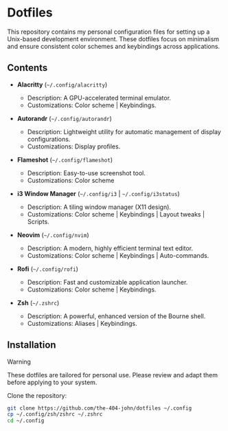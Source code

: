 # Dotfiles
This repository contains my personal configuration files for setting up a Unix-based development environment. These dotfiles focus on minimalism and ensure consistent color schemes and keybindings across applications.

## Contents

- **Alacritty** (`~/.config/alacritty`)
  - Description: A GPU-accelerated terminal emulator.
  - Customizations: Color scheme | Keybindings.

- **Autorandr** (`~/.config/autorandr`)
  - Description: Lightweight utility for automatic management of display configurations.
  - Customizations: Display profiles.

- **Flameshot** (`~/.config/flameshot`)
  - Description: Easy-to-use screenshot tool.
  - Customizations: Color scheme

- **i3 Window Manager** (`~/.config/i3` | `~/.config/i3status`)
  - Description: A tiling window manager (X11 design).
  - Customizations: Color scheme | Keybindings | Layout tweaks | Scripts.

- **Neovim** (`~/.config/nvim`)
  - Description: A modern, highly efficient terminal text editor.
  - Customizations: Color scheme | Keybindings | Auto-commands.

- **Rofi** (`~/.config/rofi`)
  - Description: Fast and customizable application launcher.
  - Customizations: Color scheme | Keybindings.

- **Zsh** (`~/.zshrc`)
  - Description: A powerful, enhanced version of the Bourne shell.
  - Customizations: Aliases | Keybindings.

## Installation
> [!WARNING]
> These dotfiles are tailored for personal use. Please review and adapt them before applying to your system.

Clone the repository:
```bash
git clone https://github.com/the-404-john/dotfiles ~/.config
cp ~/.config/zsh/zshrc ~/.zshrc
cd ~/.config
